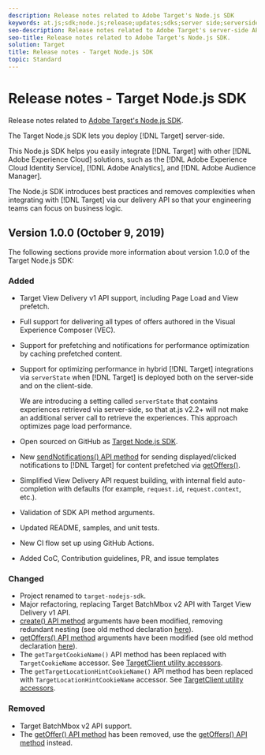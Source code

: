 ```yaml
---
description: Release notes related to Adobe Target's Node.js SDK
keywords: at.js;sdk;node.js;release;updates;sdks;server side;serverside;server-side;nodejs
seo-description: Release notes related to Adobe Target's server-side APIs.
seo-title: Release notes related to Adobe Target's Node.js SDK.
solution: Target
title: Release notes - Target Node.js SDK
topic: Standard
---
```


# Release notes - Target Node.js SDK

Release notes related to [Adobe Target's Node.js SDK](https://github.com/adobe/target-nodejs-sdk).

The Target Node.js SDK lets you deploy [!DNL Target] server-side.

This Node.js SDK helps you easily integrate [!DNL Target] with other [!DNL Adobe Experience Cloud] solutions, such as the [!DNL Adobe Experience Cloud Identity Service], [!DNL Adobe Analytics], and [!DNL Adobe Audience Manager].

The Node.js SDK introduces best practices and removes complexities when integrating with [!DNL Target] via our delivery API so that your engineering teams can focus on business logic.

## Version 1.0.0 (October 9, 2019)

The following sections provide more information about version 1.0.0 of the Target Node.js SDK:

### Added

* Target View Delivery v1 API support, including Page Load and View prefetch.
* Full support for delivering all types of offers authored in the Visual Experience Composer (VEC).
* Support for prefetching and notifications for performance optimization by caching prefetched content.
* Support for optimizing performance in hybrid [!DNL Target] integrations via `serverState` when [!DNL Target] is deployed both on the server-side and on the client-side.

  We are introducing a setting called `serverState` that contains experiences retrieved via server-side, so that at.js v2.2+ will not make an additional server call to retrieve the experiences. This approach optimizes page load performance.

* Open sourced on GitHub as [Target Node.js SDK](https://github.com/adobe/target-nodejs-sdk).
* New [sendNotifications() API method](https://git.corp.adobe.com/anischev/target-nodejs-sdk/blob/TNT-33695/README.md#targetclientsendnotifications) for sending displayed/clicked notifications to [!DNL Target] for content prefetched via [getOffers()](https://git.corp.adobe.com/anischev/target-nodejs-sdk/blob/TNT-33695/README.md#targetclientgetoffers).
* Simplified View Delivery API request building, with internal field auto-completion with defaults (for example, `request.id`, `request.context`, etc.).
* Validation of SDK API method arguments.
* Updated README, samples, and unit tests.
* New CI flow set up using GitHub Actions.
* Added CoC, Contribution guidelines, PR, and issue templates

### Changed

* Project renamed to `target-nodejs-sdk`.
* Major refactoring, replacing Target BatchMbox v2 API with Target View Delivery v1 API.
* [create() API method](https://git.corp.adobe.com/anischev/target-nodejs-sdk/blob/TNT-33695/README.md#targetclientcreate) arguments have been modified, removing redundant nesting (see old method declaration [here](https://www.npmjs.com/package/@adobe/target-node-client#targetnodeclientcreate)).
* [getOffers() API method](https://git.corp.adobe.com/anischev/target-nodejs-sdk/blob/TNT-33695/README.md#targetclientgetoffers) arguments have been modified (see old method declaration [here](https://www.npmjs.com/package/@adobe/target-node-client#targetnodeclientgetoffers)).
* The `getTargetCookieName()` API method has been replaced with `TargetCookieName` accessor. See [TargetClient utility accessors](https://git.corp.adobe.com/anischev/target-nodejs-sdk/blob/TNT-33695/README.md#targetclient-utility-accessors).
* The `getTargetLocationHintCookieName()` API method has been replaced with `TargetLocationHintCookieName` accessor.  See [TargetClient utility accessors](https://git.corp.adobe.com/anischev/target-nodejs-sdk/blob/TNT-33695/README.md#targetclient-utility-accessors).

### Removed

* Target BatchMbox v2 API support.
* The [getOffer() API method](https://www.npmjs.com/package/@adobe/target-node-client#targetnodeclientgetoffer) has been removed, use the [getOffers() API method](https://git.corp.adobe.com/anischev/target-nodejs-sdk/blob/TNT-33695/README.md#targetclientgetoffers) instead.

